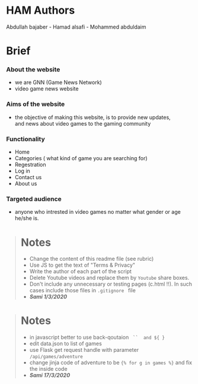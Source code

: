 # HAM Authors
Abdullah bajaber - Hamad alsafi - Mohammed abduldaim

# Brief 
 ### About the website
* we are GNN (Game News Network) <br>
* video game news website

 ### Aims of the website
* the objective of making this website, is to provide new updates, <br>
and news about video games to the gaming community 

### Functionality 
 - Home 
 - Categories ( what kind of game you are searching for)
 - Regestration
 - Log in
 - Contact us 
 - About us 

### Targeted audience
* anyone who intrested in video games no matter what gender or age he/she is.

> # Notes
> * Change the content of this readme file (see rubric)
> * Use JS to get the text of "Terms & Privacy"
> * Write the author of each part of the script
> * Delete Youtube videos and replace them by `Youtube` share boxes.
> * Don't include any unnecessary or testing pages (c.html !!). In such cases include those files in `.gitignore ` file
 > * ___Sami 1/3/2020___


> # Notes
> * in javascript better to use back-qoutaion ` ``  and ${ }`
> * edit data.json to list of games
> * use Flask get request handle with parameter `/api/games/adventure`
> * change jinja code of adventure to be `{% for g in games %}` and fix the inside code
> * ___Sami 17/3/2020___
